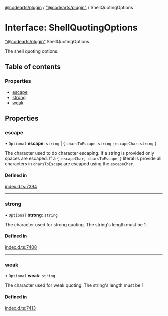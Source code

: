 [@codearts/plugin](../README.md) / ["@codearts/plugin"](../modules/_codearts_plugin_.md) / ShellQuotingOptions

# Interface: ShellQuotingOptions

["@codearts/plugin"](../modules/_codearts_plugin_.md).ShellQuotingOptions

The shell quoting options.

## Table of contents

### Properties

- [escape](codearts_plugin_.ShellQuotingOptions.md#escape)
- [strong](codearts_plugin_.ShellQuotingOptions.md#strong)
- [weak](codearts_plugin_.ShellQuotingOptions.md#weak)

## Properties

### escape

• `Optional` **escape**: `string` \| { `charsToEscape`: `string` ; `escapeChar`: `string`  }

The character used to do character escaping. If a string is provided only spaces
are escaped. If a `{ escapeChar, charsToEscape }` literal is provide all characters
in `charsToEscape` are escaped using the `escapeChar`.

#### Defined in

[index.d.ts:7394](https://github.com/xyz-fish/cloudide-plugin-api/blob/9927cd6/index.d.ts#L7394)

___

### strong

• `Optional` **strong**: `string`

The character used for strong quoting. The string's length must be 1.

#### Defined in

[index.d.ts:7408](https://github.com/xyz-fish/cloudide-plugin-api/blob/9927cd6/index.d.ts#L7408)

___

### weak

• `Optional` **weak**: `string`

The character used for weak quoting. The string's length must be 1.

#### Defined in

[index.d.ts:7413](https://github.com/xyz-fish/cloudide-plugin-api/blob/9927cd6/index.d.ts#L7413)
